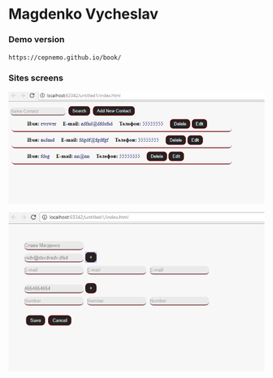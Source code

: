 # Magdenko Vycheslav

### Demo version
`https://cepnemo.github.io/book/`

### Sites screens 
![Alt text](shot/Screen1.png?raw=true "Optional Title")

![Alt text](shot/Screen2.png?raw=true "Optional Title")
